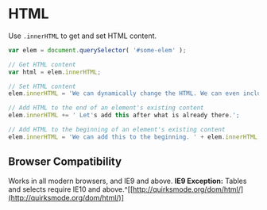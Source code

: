 
# HTML

Use `.innerHTML` to get and set HTML content.

```javascript
var elem = document.querySelector( '#some-elem' );

// Get HTML content
var html = elem.innerHTML;

// Set HTML content
elem.innerHTML = 'We can dynamically change the HTML. We can even include HTML elements like <a href="#">this link</a>.';

// Add HTML to the end of an element's existing content
elem.innerHTML += ' Let's add this after what is already there.';

// Add HTML to the beginning of an element's existing content
elem.innerHTML = 'We can add this to the beginning. ' + elem.innerHTML;
```

## Browser Compatibility

Works in all modern browsers, and IE9 and above. **IE9 Exception:** Tables and selects require IE10 and above.^[[http://quirksmode.org/dom/html/](http://quirksmode.org/dom/html/)]